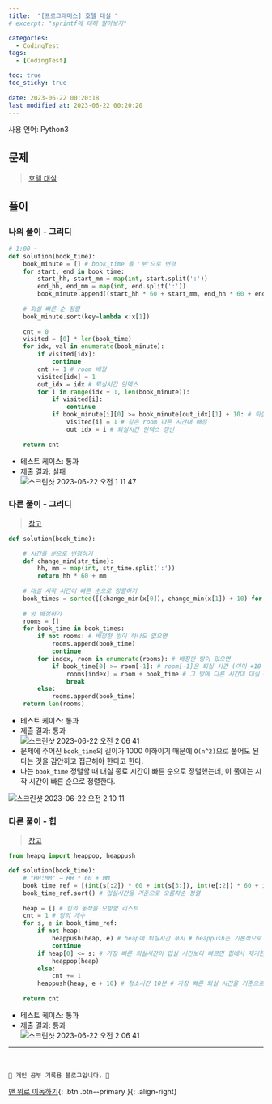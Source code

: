 ```yaml
---
title:  "[프로그래머스] 호텔 대실 "
# excerpt: "sprintf에 대해 알아보자"

categories:
  - CodingTest
tags:
  - [CodingTest]

toc: true
toc_sticky: true
 
date: 2023-06-22 00:20:18
last_modified_at: 2023-06-22 00:20:20
---
```


사용 언어: Python3

## 문제
> [호텔 대실](https://school.programmers.co.kr/learn/courses/30/lessons/155651)

## 풀이
### 나의 풀이 - 그리디
```py
# 1:00 ~
def solution(book_time):
    book_minute = [] # book_time 을 '분'으로 변경
    for start, end in book_time:
        start_hh, start_mm = map(int, start.split(':'))
        end_hh, end_mm = map(int, end.split(':'))
        book_minute.append((start_hh * 60 + start_mm, end_hh * 60 + end_mm))
        
    # 퇴실 빠른 순 정렬    
    book_minute.sort(key=lambda x:x[1])
    
    cnt = 0
    visited = [0] * len(book_time)
    for idx, val in enumerate(book_minute):
        if visited[idx]:
            continue
        cnt += 1 # room 배정
        visited[idx] = 1
        out_idx = idx # 퇴실시간 인덱스
        for i in range(idx + 1, len(book_minute)):
            if visited[i]:
                continue
            if book_minute[i][0] >= book_minute[out_idx][1] + 10: # 퇴실시간 + 10분
                visited[i] = 1 # 같은 room 다른 시간대 배정
                out_idx = i # 퇴실시간 인덱스 갱신
        
    return cnt
```
- 테스트 케이스: 통과
- 제출 결과: 실패<br>
![스크린샷 2023-06-22 오전 1 11 47](https://github.com/minju412/jenkins-test/assets/59405576/a6385c01-10cf-4ad1-84ba-c5e2d731332d)


### 다른 풀이 - 그리디
> [참고](https://songjaekwan.tistory.com/20)

```py
def solution(book_time):

    # 시간을 분으로 변경하기
    def change_min(str_time):
        hh, mm = map(int, str_time.split(':'))
        return hh * 60 + mm
	
    # 대실 시작 시간이 빠른 순으로 정렬하기
    book_times = sorted([(change_min(x[0]), change_min(x[1]) + 10) for x in book_time])
    
    # 방 배정하기
    rooms = []
    for book_time in book_times:
        if not rooms: # 배정한 방이 하나도 없으면
            rooms.append(book_time)
            continue
        for index, room in enumerate(rooms): # 배정한 방이 있으면
            if book_time[0] >= room[-1]: # room[-1]은 퇴실 시간 (이미 +10 되어있음)
                rooms[index] = room + book_time # 그 방에 다른 시간대 대실 # 튜플끼리 더하기는 두 개의 튜플 합치기
                break
        else:
            rooms.append(book_time)
    return len(rooms)
```
- 테스트 케이스: 통과
- 제출 결과: 통과<br>
![스크린샷 2023-06-22 오전 2 06 41](https://github.com/minju412/jenkins-test/assets/59405576/0f0e053c-9e25-4e5f-8a31-bc4b727c97e4)
- 문제에 주어진 `book_time`의 길이가 1000 이하이기 때문에 `O(n^2)`으로 풀어도 된다는 것을 감안하고 접근해야 한다고 한다.
- 나는 `book_time` 정렬할 때 대실 종료 시간이 빠른 순으로 정렬했는데, 이 풀이는 시작 시간이 빠른 순으로 정렬한다.

![스크린샷 2023-06-22 오전 2 10 11](https://github.com/minju412/jenkins-test/assets/59405576/c2601fe8-1f07-4cce-a10d-739c9aa4fe3c)

### 다른 풀이 - 힙
> [참고](https://velog.io/@isayaksh/%EC%95%8C%EA%B3%A0%EB%A6%AC%EC%A6%98-Programmers-%ED%98%B8%ED%85%94-%EB%8C%80%EC%8B%A4-Python)

```py
from heapq import heappop, heappush

def solution(book_time):
    # "HH:MM" → HH * 60 + MM
    book_time_ref = [(int(s[:2]) * 60 + int(s[3:]), int(e[:2]) * 60 + int(e[3:])) for s, e in book_time]
    book_time_ref.sort() # 입실시간을 기준으로 오름차순 정렬
    
    heap = [] # 힙의 동작을 모방할 리스트
    cnt = 1 # 방의 개수
    for s, e in book_time_ref:
        if not heap:
            heappush(heap, e) # heap에 퇴실시간 푸시 # heappush는 기본적으로 최소힙으로 동작
            continue
        if heap[0] <= s: # 가장 빠른 퇴실시간이 입실 시간보다 빠르면 힙에서 제거한다.
            heappop(heap)
        else:
            cnt += 1
        heappush(heap, e + 10) # 청소시간 10분 # 가장 빠른 퇴실 시간을 기준으로 방을 비워야하므로 힙에 퇴실시간을 담는다.
    
    return cnt
```
- 테스트 케이스: 통과
- 제출 결과: 통과<br>
![스크린샷 2023-06-22 오전 2 06 41](https://github.com/minju412/jenkins-test/assets/59405576/0f0e053c-9e25-4e5f-8a31-bc4b727c97e4)





***
<br>


    💛 개인 공부 기록용 블로그입니다. 👻

[맨 위로 이동하기](#){: .btn .btn--primary }{: .align-right}